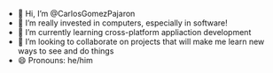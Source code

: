 - 👋 Hi, I’m @CarlosGomezPajaron
- 👀 I’m really invested in computers, especially in software!
- 🌱 I’m currently learning cross-platform appliaction development
- 💞️ I’m looking to collaborate on projects that will make me learn new ways to see and do things
- 😄 Pronouns: he/him

<!---
CarlosGomezPajaron/CarlosGomezPajaron is a ✨ special ✨ repository because its `README.md` (this file) appears on your GitHub profile.
You can click the Preview link to take a look at your changes.
--->
